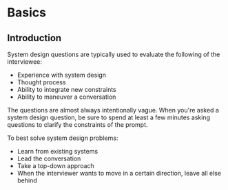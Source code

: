 # Basics

## Introduction

System design questions are typically used to evaluate the following of the interviewee:

* Experience with system design
* Thought process
* Ability to integrate new constraints
* Ability to maneuver a conversation

The questions are almost always intentionally vague.
When you're asked a system design question, be sure to spend at least a few minutes asking questions to clarify the constraints of the prompt.

To best solve system design problems:

* Learn from existing systems
* Lead the conversation
* Take a top-down approach
* When the interviewer wants to move in a certain direction, leave all else behind
